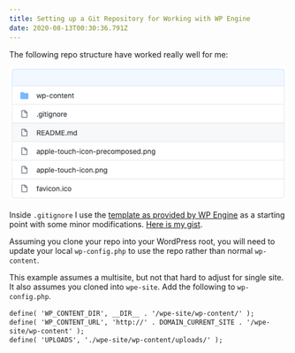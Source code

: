 ```yaml
---
title: Setting up a Git Repository for Working with WP Engine
date: 2020-08-13T00:30:36.791Z
---
```


The following repo structure have worked really well for me:

![WP Engine Repo Structure](images/17c9d366efde31c73d71c419f37fcba6b02a921076fedaa2c13c8d4692f592d3.png)  

Inside `.gitignore` I use the [template as provided by WP Engine](https://wpengine.com/wp-content/uploads/2020/02/recommended-gitignore-no-wp.txt) as a starting point with some minor modifications. [Here is my gist](https://gist.github.com/rheinardkorf/f053202364fe98ea3f27312d398d09ca).

Assuming you clone your repo into your WordPress root, you will need to update your local `wp-config.php` to use the repo rather than normal `wp-content`.

This example assumes a multisite, but not that hard to adjust for single site. It also assumes you cloned into `wpe-site`. Add the following to `wp-config.php`.

```
define( 'WP_CONTENT_DIR', __DIR__ . '/wpe-site/wp-content/' );
define( 'WP_CONTENT_URL', 'http://' . DOMAIN_CURRENT_SITE . '/wpe-site/wp-content' );
define( 'UPLOADS', './wpe-site/wp-content/uploads/' );
```
